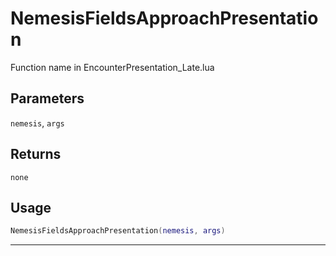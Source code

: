 # NemesisFieldsApproachPresentation
Function name in EncounterPresentation_Late.lua
## Parameters
`nemesis`, `args`
## Returns
`none`
## Usage
```lua
NemesisFieldsApproachPresentation(nemesis, args)
```
---
